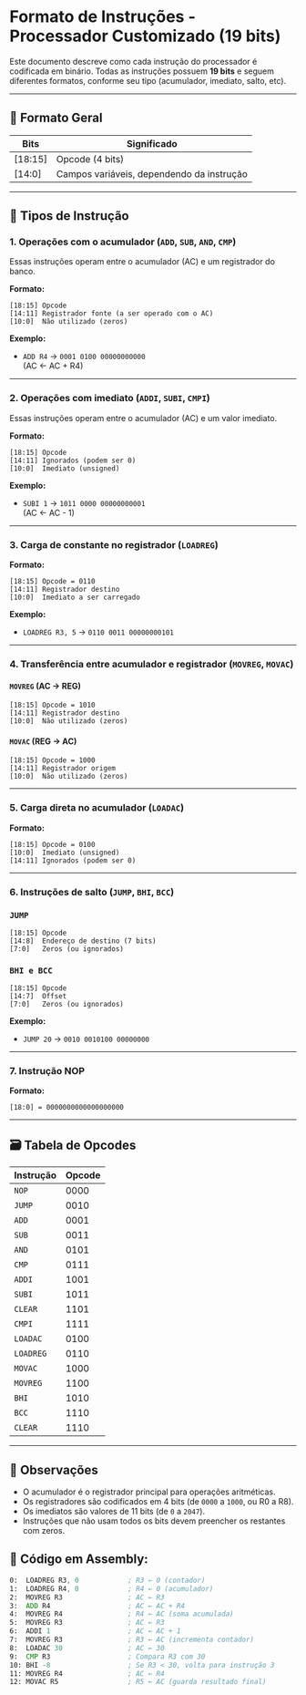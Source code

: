 # Formato de Instruções - Processador Customizado (19 bits)

Este documento descreve como cada instrução do processador é codificada em binário. Todas as instruções possuem **19 bits** e seguem diferentes formatos, conforme seu tipo (acumulador, imediato, salto, etc).

---

## 📌 Formato Geral

| Bits        | Significado         |
|-------------|---------------------|
| [18:15]     | Opcode (4 bits)     |
| [14:0]      | Campos variáveis, dependendo da instrução |

---

## 🧮 Tipos de Instrução

### 1. Operações com o acumulador (`ADD`, `SUB`, `AND`, `CMP`)

Essas instruções operam entre o acumulador (AC) e um registrador do banco.

**Formato:**

```
[18:15] Opcode  
[14:11] Registrador fonte (a ser operado com o AC)  
[10:0]  Não utilizado (zeros)
```

**Exemplo:**

- `ADD R4` → `0001 0100 00000000000`  
  (AC ← AC + R4)

---

### 2. Operações com imediato (`ADDI`, `SUBI`, `CMPI`)

Essas instruções operam entre o acumulador (AC) e um valor imediato.

**Formato:**

```
[18:15] Opcode  
[14:11] Ignorados (podem ser 0)  
[10:0]  Imediato (unsigned)
```

**Exemplo:**

- `SUBI 1` → `1011 0000 00000000001`  
  (AC ← AC - 1)

---

### 3. Carga de constante no registrador (`LOADREG`)

**Formato:**

```
[18:15] Opcode = 0110  
[14:11] Registrador destino  
[10:0]  Imediato a ser carregado
```

**Exemplo:**

- `LOADREG R3, 5` → `0110 0011 00000000101`

---

### 4. Transferência entre acumulador e registrador (`MOVREG`, `MOVAC`)

#### `MOVREG` (AC -> REG)

```
[18:15] Opcode = 1010  
[14:11] Registrador destino 
[10:0]  Não utilizado (zeros)
```

#### `MOVAC` (REG -> AC)

```
[18:15] Opcode = 1000  
[14:11] Registrador origem  
[10:0]  Não utilizado (zeros)
```

---

### 5. Carga direta no acumulador (`LOADAC`)

**Formato:**

```
[18:15] Opcode = 0100  
[10:0]  Imediato (unsigned)  
[14:11] Ignorados (podem ser 0)
```

---

### 6. Instruções de salto (`JUMP`, `BHI`, `BCC`)

### `JUMP`

```
[18:15] Opcode  
[14:8]  Endereço de destino (7 bits)  
[7:0]   Zeros (ou ignorados)
```

### `BHI e BCC`

```
[18:15] Opcode  
[14:7]  Offset  
[7:0]   Zeros (ou ignorados)
```

**Exemplo:**

- `JUMP 20` → `0010 0010100 00000000`

---

### 7. Instrução NOP

**Formato:**

```
[18:0] = 0000000000000000000
```

---

## 🗃️ Tabela de Opcodes

| Instrução | Opcode |
|----------|--------|
| `NOP`    | 0000   |
| `JUMP`   | 0010   |
| `ADD`    | 0001   |
| `SUB`    | 0011   |
| `AND`    | 0101   |
| `CMP`    | 0111   |
| `ADDI`   | 1001   |
| `SUBI`   | 1011   |
| `CLEAR`  | 1101   |
| `CMPI`   | 1111   |
| `LOADAC` | 0100   |
| `LOADREG`| 0110   |
| `MOVAC`  | 1000   |
| `MOVREG` | 1100   |
| `BHI`    | 1010   |
| `BCC`    | 1110   |
| `CLEAR`  | 1110   |

---

## 📌 Observações

- O acumulador é o registrador principal para operações aritméticas.
- Os registradores são codificados em 4 bits (de `0000` a `1000`, ou R0 a R8).
- Os imediatos são valores de 11 bits (de `0` a `2047`).
- Instruções que não usam todos os bits devem preencher os restantes com zeros.

## 📜 Código em Assembly:

```asm
0:  LOADREG R3, 0            ; R3 ← 0 (contador)
1:  LOADREG R4, 0            ; R4 ← 0 (acumulador)
2:  MOVREG R3                ; AC ← R3
3:  ADD R4                   ; AC ← AC + R4
4:  MOVREG R4                ; R4 ← AC (soma acumulada)
5:  MOVREG R3                ; AC ← R3
6:  ADDI 1                   ; AC ← AC + 1
7:  MOVREG R3                ; R3 ← AC (incrementa contador)
8:  LOADAC 30                ; AC ← 30
9:  CMP R3                   ; Compara R3 com 30
10: BHI -8                   ; Se R3 < 30, volta para instrução 3
11: MOVREG R4                ; AC ← R4
12: MOVAC R5                 ; R5 ← AC (guarda resultado final)

